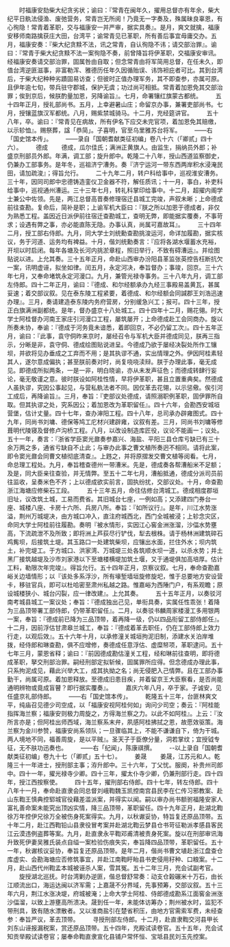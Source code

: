 <!-- { "loadSidebar": true } -->
　　时福康安劾柴大纪贪劣状；谕曰：『常青在闽年久，擢用总督亦有年余，柴大纪平日骫法侵渔、废弛营务，常青岂无所阅！乃竟无一字奏及，殊属昧良辜恩，有心徇隐！常青着革职，交与福康安一并严审，据实具奏』。是月，爽文就擒，福康安移师南路擒获庄大田，台湾平；谕常青见已革职，所有善后事宜毋庸交办。五月，福康安奏：『柴大纪贪黩不法，讯之常青，自认徇隐不讳；请交部治罪』。谕曰：『常青于柴大纪贪黩不法一案徇隐不奏，前曾降旨将伊革职，交福康安审讯。经福康安奏请交部治罪，固属咎由自取；但念常青由将军简用总督，在任未久，即值台湾逆匪滋事，非富勒浑、雅德历任年久因循贻误、讳饰袒庇者可比。其到台湾后，于柴大纪种种劣蹟固易访查；但彼时正值办理军务，其不即查参，亦属可原。且伊年逾七旬，带兵驻守郡城，保护无虞；功过尚可相抵。常青着加恩免其交部治罪；俟到京后，候朕酌量加恩，另降谕旨』。七月，命署镶红旗蒙古都统。
　　五十四年正月，授礼部尚书。五月，上幸避暑山庄；命留京办事，兼署吏部尚书。七月，授镶蓝旗汉军都统。八月，赐紫禁城骑马。十二月，充经筵讲官。
　　五十八年，卒。谕曰：『常青见在病故，所有伊名下应交未完官项，着加恩免其赔缴，以示轸恤』。赐祭葬，諡「恭简」。子喜明，官至乌里雅苏台将军。
　　——右「国史馆本传」。
　　——录自「国朝耆献类征初编」卷八十六（「卿贰」四十六）。
　　德成
　　德成，瓜尔佳氏；满洲正黄旗人。由监生，捐纳员外郎；补盛京刑部员外郎。年满，调工部；旋升郎中。乾隆二十八年，授山西道监察御史，仍兼办工部事务。是年冬，巡祖济宁漕务。奏『济宁运河一带东西两岸积水浸淹民田，请加疏浚』；得旨允行。
　　二十九年二月，转户科给事中，巡视淮安漕务。三十年，因同司郎中忠德铸造銮仪卫金器不符，解任质讯；十一月，事白，补吏科给事中，巡视通州漕运。三十三年七月，转礼科掌印给事中。十二月，超擢内阁学士兼公中佐领。先是，两江总督高晋奏修理宿迁县城工完竣，声叙未晰；上命德成前往查勘。复命后，简补是职；上谕军机大臣曰：『朕之所以加恩于德成者，非仅为熟悉工程。盖因近日派伊前往宿迁查勘城工，查明无弊，即能据实覆奏，不事苛求；设遇有弊之事，亦必能直陈无隐。办事认真，尚属可嘉故耳』。
　　三十四年二月，授工部右侍郎。九月，同大学士刘统勳查勘挑浚运河，命详加履勘，据实核议，务于河道、运务均有裨益。十月，偕刘统勳奏言：『应将各湖水堰蓄水充裕，开坝以时启闭。每年各塘及长河内挑淤章程，照旧举行，不致有碍漕运』。并绘图贴说以进。上允其奏。三十五年正月，命赴山西审办汾阳县革监张英控告枉断抗欠一案，讯明虚诬，拟坐如律。闰五月，永定河决，奉旨督办；事竣，回京。三十六年七月，又奉命堵筑永定河漫口。九月，兼管光禄寺事务。三十八年九月，调工部左侍郎。四十二年正月，谕曰：『德成、和尔经额承办九经三事殿易盖黄瓦，甚属妥速；着交部议叙。见在泰东陵工程紧要，着德成、和尔经额会同諴郡王刘浩迅速办理』。三月，奏请建造泰东陵内务府营房，分别缓急兴工；报可。四十三年，授正白旗满洲副都统。是年，督办盛京十八处城工。四十四年十二月，赐花翎。时大学士阿桂督办河南王家庄引河漫口工程，屡筑屡开；上命德成赴工会同商办。旋以所奏未协，奉谕：『德成于河务竟未谙悉，着即回京，不必仍留工次』。四十五年正月，谕曰：『此事，袁守侗昨来京时，屡经召令与军机大臣并德成同见，朕再三指示，分晰是非，袁守侗、德成绘图贴说进呈。今德成乃欲于屡经决裂处所作工镶坝，并欲将见办垂成之工弃而不用；是其执谬不通，实出情理之外。伊因阿桂素轻其人，遂尔意成偏执；甚至朕前奏对时，尚复哓哓渎辩。朕于办理此事，毫无成见。即德成所拟两条，一是一非，明白晓谕，亦从未发声征色；而德成转肆行妄论，毫无敬谨之意。彼时朕设如阿桂性情，早将伊革职，甚且立置重典矣。然德成人虽执谬，究因公事起见，与营私骫法者不同。因仅革去花翎，以示惩儆。俟引河工成后，再降谕旨』。三月，奉旨：『吏部议处德成，请照溺职例革职，固伊罪所自取。但其执谬之处，究系因公；着加恩改为革职留任』。四十六年，会勘西安城垣营堡，估计丈量。四十七年，查办渖阳工程。四十八年，总司承办辟雍图式。四十九年，同尚书刘墉、德保等鸠工庀材兴建辟雍，议叙有差。三月，同尚书刘墉等修葺明代陵寝及督修卢沟桥工程。八月，以改设制造库匠役，议论不能画一；议处。五十一年，奏言：『浙省学臣窦光鼐奏参嘉兴、海盐、平阳三县仓库亏缺已有三十余万两之多，通省亏缺自不止此；与审办此事之曹文植所奏迥不相同。请将此案，即令窦光鼐会同曹文植彻底清查』。上韪之，并将原摺发交曹文植等阅看。七月，命总理工程处。九月，奉旨稽查德州一带漕米。先是，德成奏各帮漕船米不足额；及是，同大臣亲往查验，并无情弊。至五十二年七月，漕船抵通，德成分派司员前往监收，呈奏米色不齐；上以德成欲实前言，固执纷扰，交部议处。十月，命查勘浙江海塘应修柴石工段。
　　五十三年五月，命往估修台湾城工。德成相度郡垣旧址，议改筑土城，工易而费省。其旧城台七座，一例如高；又添建四门券台一座、城楼八座、卡房十六所、兵房八所。奉旨：『如所议行』。是年，川江水势涨溢，荆州万城堤决，由方城口冲入，直注府城西北，西门全城被浸；上轸念灾区，命同大学士阿桂前往履勘。奏明『被水情形，实因江心窖金洲涨溜，沙偪水势壅高，下流疏泄不及所致；即将洲上芦荻尽行铲伐，犁去根株。请于杨林洲建筑碎石鸡觜坝，后接筑土堤。其玉路口一处建筑柴坝，应镶出水面，拦住外水；坝内筑土，补完堤工。于方城口、洪家湾、万城堤三处各筑顺水坝一道，以杀水势；并土黑厂接筑越堤及沙市刘家港以下至塘楼横堤加筑土堰，又于通堤俱加高培厚。估计工料，勒限次年完竣』。得旨允行。五十四年正月，京察议叙。七月，奉命查勘嘉峪关边墙情形；以『该处多系浮沙，所有壕堑墙垣旋修旋圯，惟于总要地方安设营卡，移驻官兵，即可以杜哈密至肃州私越之路。惟嘉峪为西陲门户，有系观瞻；原设城楼狭小、城台闪裂，应一律改建』。上允其奏。
　　五十五年正月，以奏驳河南考城县城工一案议处；奉旨：『德成独出己见，单衔具奏，实属任性乖张！着降为三品顶带署工部侍郎，仍带革职留任』。二月，以奏驳书麟周家楼漫工多用银两一案，奉旨：『德成前已降为三品顶带，着再降一级，仍以四品衔留工部侍郎任』。十二月，因前浮估甘肃皋兰城工，奉旨：『德成着革去职任，仍在工部侍郎上效力行走，以观后效』。五十六年十月，以承修潼关城垣拘泥旧制，添建水关泊岸堆拨，经侍郎和琳查勘，俱不应增修，奏德成任意浮估、虚糜帑项，革职逮问。五十七年三月，蒙恩省释；谕曰：『前因德成勘估潼关工程，经和琳前往查明，即将德成革职，拏交刑部治罪。嗣经刑部定拟斩候，固属罪所应得。但念德成办理此事，只系拘泥成见，藉此兴举大工，成其执拗之名；尚无侵肥入己情弊。且在工部办事勤干，尚属可原。着加恩释放。至德成旧患目疾，并着留京王大臣察看，是否尚能通明辨物或竟成盲瞽？即行据实覆奏』。
　　嘉庆六年八月，卒于家。子诚安，见任盛京礼部侍郎。
　　——右「国史馆本传」。
　　乾隆五十三年，台匪林爽文平，纯庙召见德少司空成，以「福康安视阿桂何如」询问少司空；奏云：『阿桂能指挥海兰察；福康安则极力周旋之，方得海兰察之力。以此不如阿桂』。上云：『汝所言亦是；但阿桂出师西域，海兰察系末弁，夙感阿桂拂拭之恩，故愿效驱策。海兰察为金川参赞，福康安尚系领队；一旦骤临其上，不能不谦谦自下，倚为干城。两人境地不同，福善周旋，是以平贼』。圣天子于臣僚分量，洞若掌纹；宜授钺专征，无不肤功迅奏也。
　　——右「纪闻」，陈康祺撰。
　　--以上录自「国朝耆献类征初编」卷九十七（「卿贰」五十七）。
　　姜晟
　　姜晟，江苏元和人。乾隆三十一年进士，授刑部主事；洊升郎中。三十六年，丁父忧。服阕，补贵州司郎中。四十一年，擢光禄寺少卿。四十三年，擢太仆寺少卿，仍兼刑部行走。四十四年，授江西按察使。
　　四十五年，擢刑部右侍郎。四十七年，转左侍郎。四十八年十一月，奉命赴直隶会同总督刘峨鞫魏玉凯控南宫县民李在仁传习邪教案、赴山东鞫王慎典控郓城官役藉差滥派案，并得实以闻。嗣以审办尚书额驸福隆安家人富礼善命案未能究出顶凶实情，降三品顶带，革职留任。四十九年正月，赴湖北鞫徐万年控伊兄徐万全被伤身死案得实。九月，以秋谳妥协，特旨复还原品顶带。五十年二月，赴江西鞫铅山县隶役冒考案并赴湖北鞫云梦县仓书苛征勒派孝感县客民江云漠违例盗葬等案。九月，赴直隶永平鞫邓甫清被责身死案。旋以在刑部审讯海升致死伊妻吴雅氏装点自缢一案检验伤痕失实，奉旨降四品顶带，革职留任。五十一年，秋谳核议妥协，奉旨复还原品顶带。是年二月，偕尚书曹文埴赴浙江盘查仓库虚实、会勘海塘应否修筑事宜，并赴江南鞫盱眙县书吏侵用秄种、口粮案。十二月，赴山西代州鞫孟本城被诬杀人案，雪其冤。五十二年三月，充会试副考官。
　　旋授湖北巡抚。时台湾剿办逆匪，偕总督舒常奏：动支仓榖碾米十万石，由长江顺流出口，海运达闽以济军需；上嘉晟不分界域，先事预筹，交部议叙。五十三年六月，荆江水涨决堤，府城被淹；上命大学士阿桂、侍郎德成勘系江面窖金洲涨沙偪溜，以致上游壅高所溃决。晟到任一年，未能体访筹办；荆州被水时，监犯不带刑具，致有随水漂散者。又以淮商盐引在楚省积压，由地方官需索军费，未经查参：奉旨严议，革去顶带。
　　寻授刑部左侍郎。十二月，赴直隶鞫交河县甲长刘东山诬报漏税案，赏还原品顶带。五十四年，充殿试读卷官。五十五年，充会试知贡举殿试读卷官；屡奉命鞫直隶宣化县铺户常怀恒、宝坻县民刘玉先控案。
